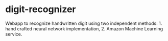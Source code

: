 # digit-recognizer
Webapp to recognize handwritten digit using two independent methods: 1. hand crafted neural network implementation, 2. Amazon Machine Learning service.
